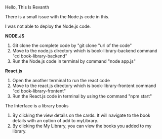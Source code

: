 Hello, This Is Revanth

There is a small issue with the Node.js code in this.

I was not able to deploy the Node.js code.

**NODE.JS** 

  1. Git clone the complete code by "git clone "url of the code"
  2. Move to the node.js directory which is book-library-backend command "cd book-library-backend"
  3. Run the Node.js code in terminal by command "node app.js"

**React.js**
 1. Open the another terminal to run the react code
 2. Move to the react.js directory which is book-library-frontent command "cd book-library-frontent"
 3. Run the React.js code in terminal by using the command "npm start"


The Interface is a library books 
  1. By clicking the view details on the cards. It will navigate to the book details with an option of add to myLibrary.
  2. By clicking the My Library, you can view the books you added to my library.
